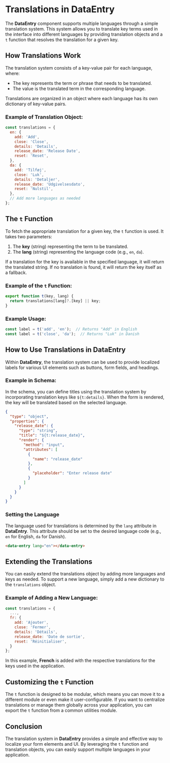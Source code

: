 
# Translations in DataEntry

The **DataEntry** component supports multiple languages through a simple translation system. This system allows you to translate key terms used in the interface into different languages by providing translation objects and a `t` function that resolves the translation for a given key.

## How Translations Work

The translation system consists of a key-value pair for each language, where:
- The key represents the term or phrase that needs to be translated.
- The value is the translated term in the corresponding language.

Translations are organized in an object where each language has its own dictionary of key-value pairs.

### Example of Translation Object:

```javascript
const translations = {
  en: {
    add: 'Add',
    close: 'Close',
    details: 'Details',
    release_date: 'Release Date',
    reset: 'Reset',
  },
  da: {
    add: 'Tilføj',
    close: 'Luk',
    details: 'Detaljer',
    release_date: 'Udgivelsesdato',
    reset: 'Nulstil',
  },
  // Add more languages as needed
};
```

## The `t` Function

To fetch the appropriate translation for a given key, the `t` function is used. It takes two parameters:
1. The **key** (string) representing the term to be translated.
2. The **lang** (string) representing the language code (e.g., `en`, `da`).

If a translation for the key is available in the specified language, it will return the translated string. If no translation is found, it will return the key itself as a fallback.

### Example of the `t` Function:

```javascript
export function t(key, lang) {
  return translations[lang]?.[key] || key;
}
```

### Example Usage:

```javascript
const label = t('add', 'en');  // Returns "Add" in English
const label = t('close', 'da');  // Returns "Luk" in Danish
```

## How to Use Translations in DataEntry

Within **DataEntry**, the translation system can be used to provide localized labels for various UI elements such as buttons, form fields, and headings.

### Example in Schema:

In the schema, you can define titles using the translation system by incorporating translation keys like `${t:details}`. When the form is rendered, the key will be translated based on the selected language.

```json
{
  "type": "object",
  "properties": {
    "release_date": {
      "type": "string",
      "title": "${t:release_date}",
      "render": {
        "method": "input",
        "attributes": [
          {
            "name": "release_date"
          },
          {
            "placeholder": "Enter release date"
          }
        ]
      }
    }
  }
}
```

### Setting the Language

The language used for translations is determined by the `lang` attribute in **DataEntry**. This attribute should be set to the desired language code (e.g., `en` for English, `da` for Danish).

```html
<data-entry lang="en"></data-entry>
```

## Extending the Translations

You can easily extend the translations object by adding more languages and keys as needed. To support a new language, simply add a new dictionary to the `translations` object.

### Example of Adding a New Language:

```javascript
const translations = {
  ...,
  fr: {
    add: 'Ajouter',
    close: 'Fermer',
    details: 'Détails',
    release_date: 'Date de sortie',
    reset: 'Réinitialiser',
  }
};
```

In this example, **French** is added with the respective translations for the keys used in the application.

## Customizing the `t` Function

The `t` function is designed to be modular, which means you can move it to a different module or even make it user-configurable. If you want to centralize translations or manage them globally across your application, you can export the `t` function from a common utilities module.

## Conclusion

The translation system in **DataEntry** provides a simple and effective way to localize your form elements and UI. By leveraging the `t` function and translation objects, you can easily support multiple languages in your application.
